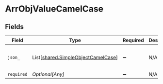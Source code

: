 # ArrObjValueCamelCase


## Fields

| Field                                                                              | Type                                                                               | Required                                                                           | Description                                                                        | Example                                                                            |
| ---------------------------------------------------------------------------------- | ---------------------------------------------------------------------------------- | ---------------------------------------------------------------------------------- | ---------------------------------------------------------------------------------- | ---------------------------------------------------------------------------------- |
| `json_`                                                                            | List[[shared.SimpleObjectCamelCase](../../models/shared/simpleobjectcamelcase.md)] | :heavy_minus_sign:                                                                 | N/A                                                                                | [<br/>"...",<br/>"..."<br/>]                                                       |
| `required`                                                                         | *Optional[Any]*                                                                    | :heavy_minus_sign:                                                                 | N/A                                                                                |                                                                                    |